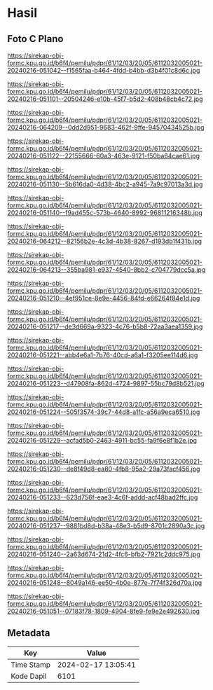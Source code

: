 # Hasil

## Foto C Plano

https://sirekap-obj-formc.kpu.go.id/b6f4/pemilu/pdpr/61/12/03/20/05/6112032005021-20240216-051042--f1565faa-b464-4fdd-b4bb-d3b4f01c8d6c.jpg

https://sirekap-obj-formc.kpu.go.id/b6f4/pemilu/pdpr/61/12/03/20/05/6112032005021-20240216-051101--20504246-e10b-45f7-b5d2-408b48cb4c72.jpg

https://sirekap-obj-formc.kpu.go.id/b6f4/pemilu/pdpr/61/12/03/20/05/6112032005021-20240216-064209--0dd2d951-9683-462f-9ffe-94570434525b.jpg

https://sirekap-obj-formc.kpu.go.id/b6f4/pemilu/pdpr/61/12/03/20/05/6112032005021-20240216-051122--22155666-60a3-463e-9121-f50ba64cae61.jpg

https://sirekap-obj-formc.kpu.go.id/b6f4/pemilu/pdpr/61/12/03/20/05/6112032005021-20240216-051130--5b616da0-4d38-4bc2-a945-7a9c97013a3d.jpg

https://sirekap-obj-formc.kpu.go.id/b6f4/pemilu/pdpr/61/12/03/20/05/6112032005021-20240216-051140--f9ad455c-573b-4640-8992-96811216348b.jpg

https://sirekap-obj-formc.kpu.go.id/b6f4/pemilu/pdpr/61/12/03/20/05/6112032005021-20240216-064212--82156b2e-4c3d-4b38-8267-d193db1f431b.jpg

https://sirekap-obj-formc.kpu.go.id/b6f4/pemilu/pdpr/61/12/03/20/05/6112032005021-20240216-064213--355ba981-e937-4540-8bb2-c704779dcc5a.jpg

https://sirekap-obj-formc.kpu.go.id/b6f4/pemilu/pdpr/61/12/03/20/05/6112032005021-20240216-051210--4ef951ce-8e9e-4456-84fd-e66264f84e1d.jpg

https://sirekap-obj-formc.kpu.go.id/b6f4/pemilu/pdpr/61/12/03/20/05/6112032005021-20240216-051217--de3d669a-9323-4c76-b5b8-72aa3aea1359.jpg

https://sirekap-obj-formc.kpu.go.id/b6f4/pemilu/pdpr/61/12/03/20/05/6112032005021-20240216-051221--abb4e6a1-7b76-40cd-a6a1-f3205ee114d6.jpg

https://sirekap-obj-formc.kpu.go.id/b6f4/pemilu/pdpr/61/12/03/20/05/6112032005021-20240216-051223--d47908fa-862d-4724-9897-55bc79d8b521.jpg

https://sirekap-obj-formc.kpu.go.id/b6f4/pemilu/pdpr/61/12/03/20/05/6112032005021-20240216-051224--505f3574-39c7-44d8-a1fc-a56a9eca6510.jpg

https://sirekap-obj-formc.kpu.go.id/b6f4/pemilu/pdpr/61/12/03/20/05/6112032005021-20240216-051229--acfad5b0-2463-4911-bc55-fa9f6e8f1b2e.jpg

https://sirekap-obj-formc.kpu.go.id/b6f4/pemilu/pdpr/61/12/03/20/05/6112032005021-20240216-051230--de8f49d8-ea80-4fb8-95a2-29a73facf456.jpg

https://sirekap-obj-formc.kpu.go.id/b6f4/pemilu/pdpr/61/12/03/20/05/6112032005021-20240216-051233--623d756f-eae3-4c6f-addd-acf48bad2ffc.jpg

https://sirekap-obj-formc.kpu.go.id/b6f4/pemilu/pdpr/61/12/03/20/05/6112032005021-20240216-051237--9881bd8d-b38a-48e3-b5d9-8701c2890a3c.jpg

https://sirekap-obj-formc.kpu.go.id/b6f4/pemilu/pdpr/61/12/03/20/05/6112032005021-20240216-051240--2a63d674-21d2-4fc6-bfb2-7921c2ddc975.jpg

https://sirekap-obj-formc.kpu.go.id/b6f4/pemilu/pdpr/61/12/03/20/05/6112032005021-20240216-051248--8049a146-ee50-4b0e-877e-7f74f326d70a.jpg

https://sirekap-obj-formc.kpu.go.id/b6f4/pemilu/pdpr/61/12/03/20/05/6112032005021-20240216-051051--07183f78-1809-4904-8fe9-fe9e2e492630.jpg


## Metadata

| Key        | Value               |
| ---------- | ------------------- |
| Time Stamp | 2024-02-17 13:05:41 |
| Kode Dapil | 6101                |



